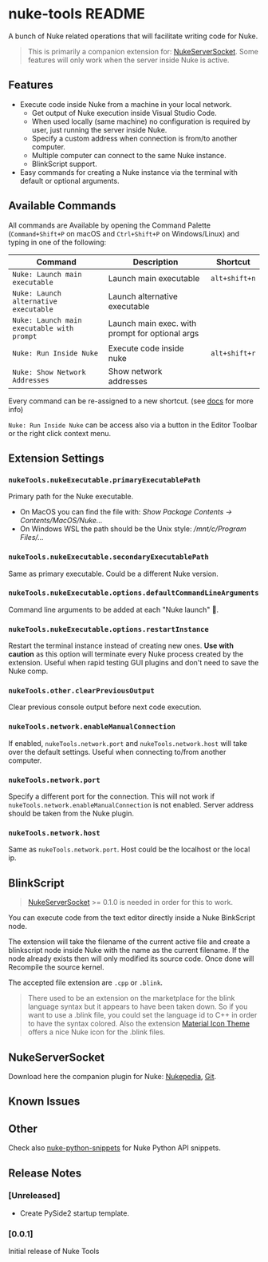 # nuke-tools README

A bunch of Nuke related operations that will facilitate writing code for Nuke.

> This is primarily a companion extension for: [NukeServerSocket](#nukeserversocket). Some features will only work when the server inside Nuke is active.

## Features

* Execute code inside Nuke from a machine in your local network.
  * Get output of Nuke execution inside Visual Studio Code.
  * When used locally (same machine) no configuration is required by user, just running the server inside Nuke.
  * Specify a custom address when connection is from/to another computer.
  * Multiple computer can connect to the same Nuke instance.
  * BlinkScript support.
* Easy commands for creating a Nuke instance via the terminal with default or optional arguments.

## Available Commands

All commands are Available by opening the Command Palette (`Command+Shift+P` on macOS and `Ctrl+Shift+P` on Windows/Linux) and typing in one of the following:

| Command                                    | Description                                     | Shortcut      |
| ------------------------------------------ | ----------------------------------------------- | ------------- |
| `Nuke: Launch main executable`             | Launch main executable                          | `alt+shift+n` |
| `Nuke: Launch alternative executable`      | Launch alternative executable                   |               |
| `Nuke: Launch main executable with prompt` | Launch main exec. with prompt for optional args |               |
| `Nuke: Run Inside Nuke`                    | Execute code inside nuke                        | `alt+shift+r` |
| `Nuke: Show Network Addresses`             | Show network addresses                          |               |

Every command can be re-assigned to a new shortcut. (see [docs](https://code.visualstudio.com/docs/getstarted/keybindings) for more info)

`Nuke: Run Inside Nuke` can be access also via a button in the Editor Toolbar or the right click context menu.

## Extension Settings

### `nukeTools.nukeExecutable.primaryExecutablePath`

Primary path for the Nuke executable.

* On MacOS you can find the file with: _Show Package Contents -> Contents/MacOS/Nuke..._
* On Windows WSL the path should be the Unix style: _/mnt/c/Program Files/..._

### `nukeTools.nukeExecutable.secondaryExecutablePath`

Same as primary executable. Could be a different Nuke version.

### `nukeTools.nukeExecutable.options.defaultCommandLineArguments`

Command line arguments to be added at each "Nuke launch" 🚀.

### `nukeTools.nukeExecutable.options.restartInstance`

Restart the terminal instance instead of creating new ones. **Use with caution** as this option will terminate every Nuke process created by the extension. Useful when rapid testing GUI plugins and don't need to save the Nuke comp.

### `nukeTools.other.clearPreviousOutput`

Clear previous console output before next code execution.

### `nukeTools.network.enableManualConnection`

If enabled, `nukeTools.network.port` and `nukeTools.network.host` will take over the default settings. Useful when connecting to/from another computer.

### `nukeTools.network.port`

Specify a different port for the connection. This will not work if `nukeTools.network.enableManualConnection` is not enabled. Server address should be taken from the Nuke plugin.

### `nukeTools.network.host`

Same as `nukeTools.network.port`. Host could be the localhost or the local ip.

## BlinkScript

>  [NukeServerSocket](#nukeserversocket) >= 0.1.0 is needed in order for this to work.

You can execute code from the text editor directly inside a Nuke BinkScript node.

The extension will take the filename of the current active file and create a blinkscript node inside Nuke with the name as the current filename. If the node already exists then will only modified its source code. Once done will Recompile the source kernel.

The accepted file extension are `.cpp` or `.blink`.

> There used to be an extension on the marketplace for the blink language syntax but it appears to have been taken down. So if you want to use a .blink file, you could set the language id to C++ in order to have the syntax colored. Also the extension [Material Icon Theme](https://marketplace.visualstudio.com/items?itemName=PKief.material-icon-theme) offers a nice Nuke icon for the .blink files.

## NukeServerSocket

Download here the companion plugin for Nuke: [Nukepedia](http://www.nukepedia.com/python/misc/nukeserversocket), [Git](https://github.com/sisoe24/NukeServerSocket).

## Known Issues

## Other

Check also [nuke-python-snippets](https://marketplace.visualstudio.com/items?itemName=virgilsisoe.nuke-python-snippets) for Nuke Python API snippets.

## Release Notes

### [Unreleased]

* Create PySide2 startup template.

### [0.0.1]

Initial release of Nuke Tools

